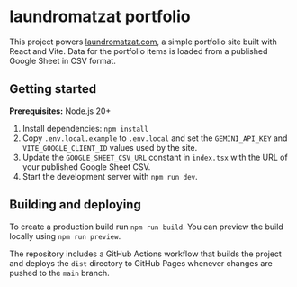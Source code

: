 # laundromatzat portfolio

This project powers [laundromatzat.com](https://laundromatzat.com), a simple portfolio site built with React and Vite. Data for the portfolio items is loaded from a published Google Sheet in CSV format.

## Getting started

**Prerequisites:** Node.js 20+

1. Install dependencies: `npm install`
2. Copy `.env.local.example` to `.env.local` and set the `GEMINI_API_KEY` and `VITE_GOOGLE_CLIENT_ID` values used by the site.
3. Update the `GOOGLE_SHEET_CSV_URL` constant in `index.tsx` with the URL of your published Google Sheet CSV.
4. Start the development server with `npm run dev`.

## Building and deploying

To create a production build run `npm run build`. You can preview the build locally using `npm run preview`.

The repository includes a GitHub Actions workflow that builds the project and deploys the `dist` directory to GitHub Pages whenever changes are pushed to the `main` branch.
